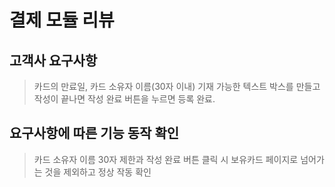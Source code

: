 # 결제 모듈 리뷰

## 고객사 요구사항
>카드의 만료일, 카드 소유자 이름(30자 이내) 기재 가능한 텍스트 박스를 만들고 작성이 끝나면 작성 완료 버튼을 누르면 등록 완료.

## 요구사항에 따른 기능 동작 확인

> 카드 소유자 이름 30자 제한과 작성 완료 버튼 클릭 시 보유카드 페이지로 넘어가는 것을 제외하고 정상 작동 확인
